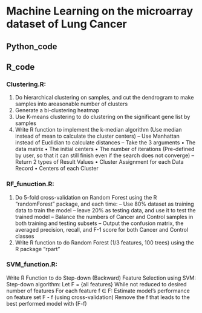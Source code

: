 # Machine Learning on the microarray dataset of Lung Cancer
## Python_code

## R_code
### Clustering.R: 
1. Do hierarchical clustering on samples, and cut the dendrogram to make samples into areasonable number of clusters
2. Generate a bi-clustering heatmap
3. Use K-means clustering to do clustering on the significant gene list by samples
4. Write R function to implement the k-median algorithm (Use median instead of mean to calculate the cluster centers)
– Use Manhattan instead of Euclidian to calculate distances
– Take the 3 arguments
• The data matrix
• The initial centers
• The number of iterations (Pre-defined by user, so that it can still finish even if the search does not converge)
– Return 2 types of Result Values
• Cluster Assignment for each Data Record
• Centers of each Cluster
### RF_funuction.R:
1. Do 5-fold cross-validation on Random Forest using the R “randomForest” package, and each time:
– Use 80% dataset as training data to train the model
– leave 20% as testing data, and use it to test the trained model
– Balance the numbers of Cancer and Control samples in both training and testing subsets
– Output the confusion matrix, the averaged precision, recall, and F-1 score for both Cancer and Control classes
2. Write R function to do Random Forest (1/3 features, 100 trees) using the R package “rpart”
### SVM_function.R:
Write R Function to do Step-down (Backward) Feature Selection using SVM:
Step-down algorithm:
Let F = {all features}
While not reduced to desired number of features
For each feature f ∈ F:
Estimate model’s performance on feature set F - f (using cross-validation)
Remove the f that leads to the best performed model with (F-f)
